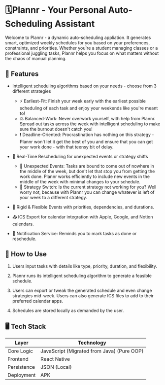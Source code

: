 # 🗓️Plannr - Your Personal Auto-Scheduling Assistant

Welcome to Plannr - a dynamic auto-scheduling appliation. It generates smart, optimized weekly schedules for you based on your preferences, constraints, and priorities. Whether you're a student managing classes or a professional juggling tasks, Plannr helps you focus on what matters without the chaos of manual planning.

## 🚀 Features
- Intelligent scheduling algorithms based on your needs - choose from 3 different strategies 
    - ⚡ Earliest-Fit: Finish your week early with the earliest possible scheduling of each task and enjoy your weekends like you're meant to!
    - ⚖️ Balanced-Work: Never overwork yourself, with help from Plannr. Spread out tasks across the week with intelligent scheduling to make sure the burnout doesn't catch you!
    - ❗ Deadline-Oriented: Procrastination has nothing on this strategy - Plannr won't let it get the best of you and ensure that you can get your work done - with that teensy bit of delay.

- 🔁 Real-Time Rescheduling for unexpected events or strategy shifts
    - 🫨 Unexpected Events: Tasks are bound to come out of nowhere in the middle of the week, but don't let that stop you from getting the work done. Plannr works efficiently to include new events in the middle of the week with minimal changes to your schedule.
    - 🥱 Strategy Switch: Is the current strategy not working for you? Well worry not, because with Plannr you can change whatever is left of your week to a different strategy. 

- 📅 Rigid & Flexible Events with priorities, dependencies, and durations.

- 📤 ICS Export for calendar integration with Apple, Google, and Notion calendars.

- 🔔 Notification Service: Reminds you to mark tasks as done or reschedule.

## 🧠 How to Use

1. Users input tasks with details like type, priority, duration, and flexibility.

2. Plannr runs its intelligent scheduling algorithm to generate a feasible schedule.

3. Users can export or tweak the generated schedule and even change strategies mid-week. Users can also generate ICS files to add to their preferred calendar apps.

4. Schedules are stored locally as demanded by the user.

## 🖥️ Tech Stack
| Layer       | Technology                                 |
| ----------- | ------------------------------------------ |
| Core Logic  | JavaScript (Migrated from Java) (Pure OOP) |
| Frontend    | React Native                               |
| Persistence | JSON (Local)                               |
| Deployment  | APK                                        |
